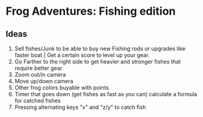 # Frog Adventures: Fishing edition


## Ideas
1. Sell fishes/Junk to be able to buy new Fishing rods or upgrades like faster boat | Get a certain score to level up your gear.
2. Go Farther to the right side to get heavier and stronger fishes that require better gear.
3. Zoom out/in camera
4. Move up/down camera
5. Other frog colors buyable with points
6. Timer that goes down (get fishes as fast as you can) calculate a formula for catched fishes
7. Pressing alternating keys "x" and "z/y" to catch fish
